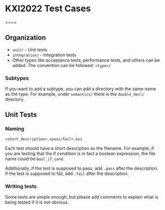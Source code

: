 # KXI2022 Test Cases
====

## Organization

* `unit/` - Unit tests
* `integration/` - Integration tests
* Other types like acceptance tests, performance tests, and others can be added. The convention can be followed: `<type>/`

### Subtypes

If you want to add a subtype, you can add a directory with the same name as the type. For example, under `semantics/` there is the `double_decl/` directory.

## Unit Tests

### Naming

`<short_description>.<pass/fail>.kxi`

Each test should have a short description as the filename. For example, if you are testing that the if condition is in fact a boolean expression, the file name could be `bool_if_cond`.

Additionally, if the test is supposed to pass, add `.pass` after the description. If the test is supposed to fail, add `.fail` after the description.

### Writing tests

Some tests are simple enough, but please add comments to explain what is being tested if it is not obvious.

